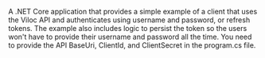 A .NET Core application that provides a simple example of a client that uses the Viloc API and authenticates using username and password, or refresh tokens. The example also includes logic to persist the token so the users won't have to provide their username and password all the time.
You need to provide the API BaseUri, ClientId, and ClientSecret in the program.cs file.